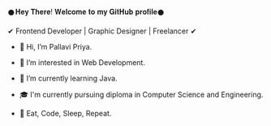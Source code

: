 𒊹︎︎︎𝐇𝐞𝐲 𝐓𝐡𝐞𝐫𝐞! 𝐖𝐞𝐥𝐜𝐨𝐦𝐞 𝐭𝐨 𝐦𝐲 𝐆𝐢𝐭𝐇𝐮𝐛 𝐩𝐫𝐨𝐟𝐢𝐥𝐞𒊹︎︎︎

✔︎ Frontend Developer | Graphic Designer | Freelancer ✔︎


- 👋 Hi, I’m Pallavi Priya.

- 👀 I’m interested in Web Development.

- 🌱 I’m currently learning Java.

- 🎓 I'm currently pursuing diploma in Computer Science and Engineering.
   
- 💫 Eat, Code, Sleep, Repeat.

